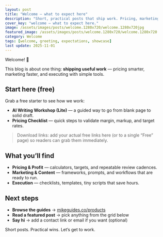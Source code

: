 ```yaml
---
layout: post
title: "Welcome — what to expect here"
description: "Short, practical posts that ship work. Pricing, marketing, and tools we actually use."
cover_key: "welcome — what to expect here."
image: /assets/images/posts/welcome.1280x720/welcome.1280x720jpg
featured_image: /assets/images/posts/welcome.1280x720/welcome.1280x720.jpg
category: Welcome
tags: [welcome, greeting, expectations, showcase]
last update: 2025-11-01
---
```


Welcome! 👋

This blog is about one thing: **shipping useful work** — pricing smarter, marketing faster, and executing with simple tools.

## Start here (free)
Grab a free starter to see how we work:
- **AI Writing Workshop (Lite)** — a guided way to go from blank page to solid draft.
- **Pricing Checklist** — quick steps to validate margin, markup, and target rates.

> Download links: add your actual free links here (or to a single “Free” page) so readers can grab them immediately.

## What you’ll find
- **Pricing & Profit** — calculators, targets, and repeatable review cadences.
- **Marketing & Content** — frameworks, prompts, and workflows that are ready to run.
- **Execution** — checklists, templates, tiny scripts that save hours.

## Next steps
- **Browse the guides** → [mikeguides.co/products](https://mikeguides.co/products)
- **Read a featured post** → pick anything from the grid below
- **Say hi** → add a contact link or email if you want (optional)

Short posts. Practical wins. Let’s get to work.
